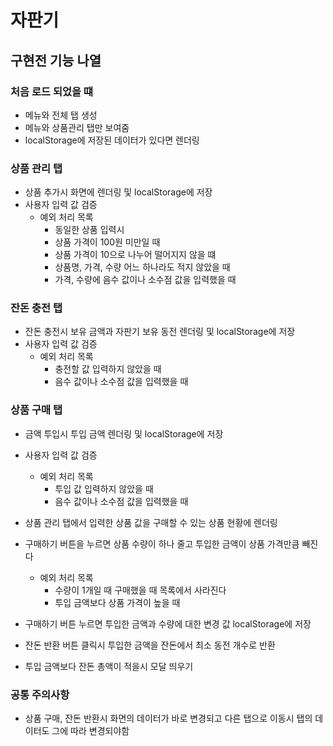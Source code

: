 # 자판기 

## 구현전 기능 나열

### 처음 로드 되었을 떄
  - 메뉴와 전체 탭 생성
  - 메뉴와 상품관리 탭만 보여줌
  - localStorage에 저장된 데이터가 있다면 렌더링
  
### 상품 관리 탭
  - 상품 추가시 화면에 렌더링 및 localStorage에 저장
  - 사용자 입력 값 검증
    - 예외 처리 목록
      - 동일한 상품 입력시
      - 상품 가격이 100원 미만일 때
      - 상품 가격이 10으로 나누어 떨어지지 않을 떄
      - 상품명, 가격, 수량 어느 하나라도 적지 않았을 때
      - 가격, 수량에 음수 값이나 소수점 값을 입력했을 때

### 잔돈 충전 탭
  - 잔돈 충전시 보유 금액과 자판기 보유 동전 렌더링 및 localStorage에 저장
  - 사용자 입력 값 검증
    - 예외 처리 목록
      - 충전할 값 입력하지 않았을 때
      - 음수 값이나 소수점 값을 입력했을 때

### 상품 구매 탭
  - 금액 투입시 투입 금액 렌더링 및 localStorage에 저장
  - 사용자 입력 값 검증
    - 예외 처리 목록
      - 투입 값 입력하지 않았을 때
      - 음수 값이나 소수점 값을 입력했을 때

  - 상품 관리 탭에서 입력한 상품 값을 구매할 수 있는 상품 현황에 렌더링
  - 구매하기 버튼을 누르면 상품 수량이 하나 줄고 투입한 금액이 상품 가격만큼 빼진다
    - 예외 처리 목록
      - 수량이 1개일 때 구매했을 때 목록에서 사라진다
      - 투입 금액보다 상품 가격이 높을 때
  - 구매하기 버튼 누르면 투입한 금액과 수량에 대한 변경 값 localStorage에 저장

  - 잔돈 반환 버튼 클릭시 투입한 금액을 잔돈에서 최소 동전 개수로 반환
  - 투입 금액보다 잔돈 총액이 적을시 모달 띄우기

### 공통 주의사항
  - 상품 구매, 잔돈 반환시 화면의 데이터가 바로 변경되고
    다른 탭으로 이동시 탭의 데이터도 그에 따라 변경되야함
